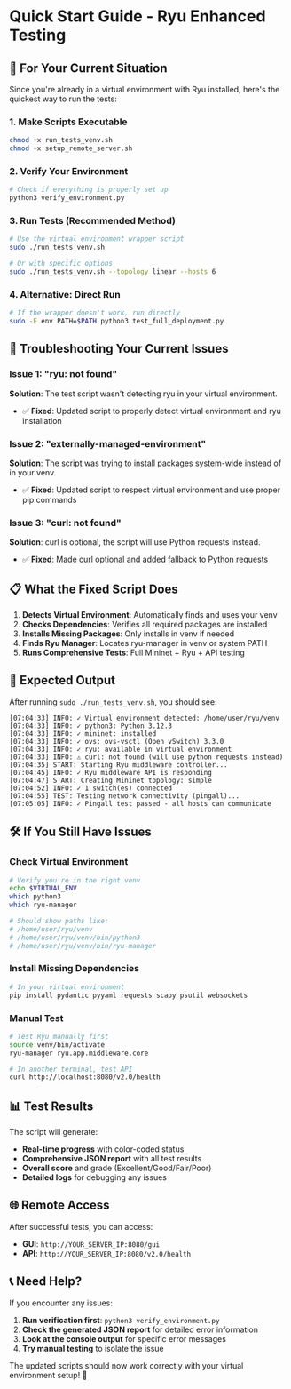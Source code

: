 # Quick Start Guide - Ryu Enhanced Testing

## 🚀 For Your Current Situation

Since you're already in a virtual environment with Ryu installed, here's the quickest way to run the tests:

### 1. Make Scripts Executable
```bash
chmod +x run_tests_venv.sh
chmod +x setup_remote_server.sh
```

### 2. Verify Your Environment
```bash
# Check if everything is properly set up
python3 verify_environment.py
```

### 3. Run Tests (Recommended Method)
```bash
# Use the virtual environment wrapper script
sudo ./run_tests_venv.sh

# Or with specific options
sudo ./run_tests_venv.sh --topology linear --hosts 6
```

### 4. Alternative: Direct Run
```bash
# If the wrapper doesn't work, run directly
sudo -E env PATH=$PATH python3 test_full_deployment.py
```

## 🔧 Troubleshooting Your Current Issues

### Issue 1: "ryu: not found"
**Solution**: The test script wasn't detecting ryu in your virtual environment.
- ✅ **Fixed**: Updated script to properly detect virtual environment and ryu installation

### Issue 2: "externally-managed-environment"
**Solution**: The script was trying to install packages system-wide instead of in your venv.
- ✅ **Fixed**: Updated script to respect virtual environment and use proper pip commands

### Issue 3: "curl: not found"
**Solution**: curl is optional, the script will use Python requests instead.
- ✅ **Fixed**: Made curl optional and added fallback to Python requests

## 📋 What the Fixed Script Does

1. **Detects Virtual Environment**: Automatically finds and uses your venv
2. **Checks Dependencies**: Verifies all required packages are installed
3. **Installs Missing Packages**: Only installs in venv if needed
4. **Finds Ryu Manager**: Locates ryu-manager in venv or system PATH
5. **Runs Comprehensive Tests**: Full Mininet + Ryu + API testing

## 🎯 Expected Output

After running `sudo ./run_tests_venv.sh`, you should see:

```
[07:04:33] INFO: ✓ Virtual environment detected: /home/user/ryu/venv
[07:04:33] INFO: ✓ python3: Python 3.12.3
[07:04:33] INFO: ✓ mininet: installed
[07:04:33] INFO: ✓ ovs: ovs-vsctl (Open vSwitch) 3.3.0
[07:04:33] INFO: ✓ ryu: available in virtual environment
[07:04:33] INFO: ⚠ curl: not found (will use python requests instead)
[07:04:35] START: Starting Ryu middleware controller...
[07:04:45] INFO: ✓ Ryu middleware API is responding
[07:04:47] START: Creating Mininet topology: simple
[07:04:52] INFO: ✓ 1 switch(es) connected
[07:04:55] TEST: Testing network connectivity (pingall)...
[07:05:05] INFO: ✓ Pingall test passed - all hosts can communicate
```

## 🛠️ If You Still Have Issues

### Check Virtual Environment
```bash
# Verify you're in the right venv
echo $VIRTUAL_ENV
which python3
which ryu-manager

# Should show paths like:
# /home/user/ryu/venv
# /home/user/ryu/venv/bin/python3
# /home/user/ryu/venv/bin/ryu-manager
```

### Install Missing Dependencies
```bash
# In your virtual environment
pip install pydantic pyyaml requests scapy psutil websockets
```

### Manual Test
```bash
# Test Ryu manually first
source venv/bin/activate
ryu-manager ryu.app.middleware.core

# In another terminal, test API
curl http://localhost:8080/v2.0/health
```

## 📊 Test Results

The script will generate:
- **Real-time progress** with color-coded status
- **Comprehensive JSON report** with all test results
- **Overall score** and grade (Excellent/Good/Fair/Poor)
- **Detailed logs** for debugging any issues

## 🌐 Remote Access

After successful tests, you can access:
- **GUI**: `http://YOUR_SERVER_IP:8080/gui`
- **API**: `http://YOUR_SERVER_IP:8080/v2.0/health`

## 📞 Need Help?

If you encounter any issues:

1. **Run verification first**: `python3 verify_environment.py`
2. **Check the generated JSON report** for detailed error information
3. **Look at the console output** for specific error messages
4. **Try manual testing** to isolate the issue

The updated scripts should now work correctly with your virtual environment setup! 🎉
